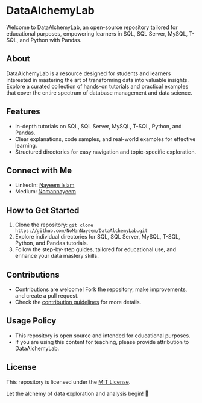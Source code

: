 # DataAlchemyLab

Welcome to DataAlchemyLab, an open-source repository tailored for educational purposes, empowering learners in SQL, SQL Server, MySQL, T-SQL, and Python with Pandas.

## About

DataAlchemyLab is a resource designed for students and learners interested in mastering the art of transforming data into valuable insights. Explore a curated collection of hands-on tutorials and practical examples that cover the entire spectrum of database management and data science.

## Features

- In-depth tutorials on SQL, SQL Server, MySQL, T-SQL, Python, and Pandas.
- Clear explanations, code samples, and real-world examples for effective learning.
- Structured directories for easy navigation and topic-specific exploration.

## Connect with Me

- LinkedIn: [Nayeem Islam](https://www.linkedin.com/in/nayeemislam60053/)
- Medium: [Nomannayeem](https://medium.com/@nomannayeem/)

## How to Get Started

1. Clone the repository: `git clone https://github.com/NoManNayeem/DataAlchemyLab.git`
2. Explore individual directories for SQL, SQL Server, MySQL, T-SQL, Python, and Pandas tutorials.
3. Follow the step-by-step guides, tailored for educational use, and enhance your data mastery skills.

## Contributions

- Contributions are welcome! Fork the repository, make improvements, and create a pull request.
- Check the [contribution guidelines](./CONTRIBUTING.md) for more details.

## Usage Policy

- This repository is open source and intended for educational purposes.
- If you are using this content for teaching, please provide attribution to DataAlchemyLab.

## License

This repository is licensed under the [MIT License](./LICENSE.md).

Let the alchemy of data exploration and analysis begin! 🚀
